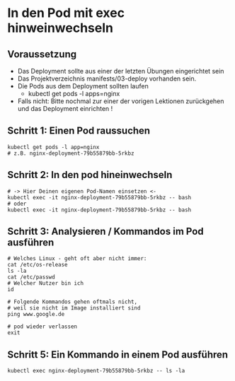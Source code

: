 # In den Pod mit exec hinweinwechseln 

## Voraussetzung

  * Das Deployment sollte aus einer der letzten Übungen eingerichtet sein
  * Das Projektverzeichnis manifests/03-deploy vorhanden sein.
  * Die Pods aus dem Deployment sollten laufen 
    * kubectl get pods -l apps=nginx 
  * Falls nicht: Bitte nochmal zur einer der vorigen Lektionen zurückgehen und das Deployment einrichten !

## Schritt 1: Einen Pod raussuchen 

```
kubectl get pods -l app=nginx  
# z.B. nginx-deployment-79b55879bb-5rkbz
```

## Schritt 2: In den pod hineinwechseln

```
# -> Hier Deinen eigenen Pod-Namen einsetzen <- 
kubectl exec -it nginx-deployment-79b55879bb-5rkbz -- bash 
# oder
kubectl exec -it nginx-deployment-79b55879bb-5rkbz -- bash
```

## Schritt 3: Analysieren / Kommandos im Pod ausführen 

```
# Welches Linux - geht oft aber nicht immer: 
cat /etc/os-release
ls -la
cat /etc/passwd
# Welcher Nutzer bin ich
id
```

```
# Folgende Kommandos gehen oftmals nicht,
# weil sie nicht im Image installiert sind
ping www.google.de
```

```
# pod wieder verlassen
exit
```

## Schritt 5: Ein Kommando in einem Pod ausführen

```
kubectl exec nginx-deployment-79b55879bb-5rkbz -- ls -la

```
